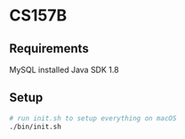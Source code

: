 CS157B
======

Requirements
-----
MySQL installed
Java SDK 1.8

Setup
-----

```bash
# run init.sh to setup everything on macOS
./bin/init.sh
```
